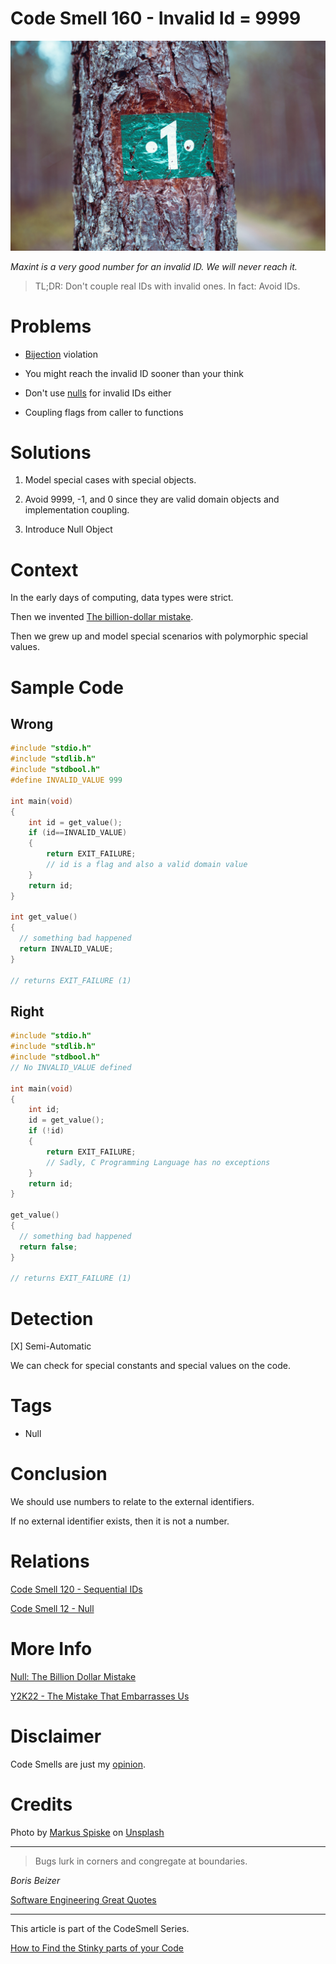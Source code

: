 # Code Smell 160 - Invalid Id = 9999

![Code Smell 160 - Invalid Id = 9999](markus-spiske-yAlLIl4qtnc-unsplash.jpg)

*Maxint is a very good number for an invalid ID. We will never reach it.*

> TL;DR: Don't couple real IDs with invalid ones. In fact: Avoid IDs.

# Problems

- [Bijection](../../Theory/The%20One%20and%20Only%20Software%20Design%20Principle/readme.md) violation

- You might reach the invalid ID sooner than your think

- Don't use [nulls](../../Theory/Null%20-%20The%20Billion%20Dollar%20Mistake/readme.md) for invalid IDs either

- Coupling flags from caller to functions

# Solutions

1.  Model special cases with special objects.

2. Avoid 9999, -1, and 0 since they are valid domain objects and implementation coupling.

3. Introduce Null Object

# Context

In the early days of computing, data types were strict. 

Then we invented [The billion-dollar mistake](../../Theory/Null%20-%20The%20Billion%20Dollar%20Mistake/readme.md).

Then we grew up and model special scenarios with polymorphic special values.

# Sample Code

## Wrong

[Gist Url]: # (https://gist.github.com/mcsee/342599869ca032390b55d4cc76c49548)
```c
#include "stdio.h"
#include "stdlib.h"
#include "stdbool.h"
#define INVALID_VALUE 999

int main(void)
{    
    int id = get_value();
    if (id==INVALID_VALUE)
    { 
        return EXIT_FAILURE;  
        // id is a flag and also a valid domain value        
    }
    return id;
}

int get_value() 
{
  // something bad happened
  return INVALID_VALUE;
}

// returns EXIT_FAILURE (1)
```

## Right

[Gist Url]: # (https://gist.github.com/mcsee/40fb4a5238c9d6fbf5ad0f0aefa7fd07)
```c
#include "stdio.h"
#include "stdlib.h"
#include "stdbool.h"
// No INVALID_VALUE defined

int main(void)
{    
    int id;
    id = get_value();
    if (!id) 
    { 
        return EXIT_FAILURE;
        // Sadly, C Programming Language has no exceptions
    }  
    return id;
}  

get_value() 
{
  // something bad happened
  return false;
}

// returns EXIT_FAILURE (1)
```

# Detection

[X] Semi-Automatic 

We can check for special constants and special values on the code.

# Tags

- Null

# Conclusion

We should use numbers to relate to the external identifiers. 

If no external identifier exists, then it is not a number.

# Relations

[Code Smell 120 - Sequential IDs](../../Code%20Smells/Code%20Smell%20120%20-%20Sequential%20IDs/readme.md)

[Code Smell 12 - Null](../../Code%20Smells/Code%20Smell%2012%20-%20Null/readme.md)

# More Info

[Null: The Billion Dollar Mistake](../../Theory/Null%20-%20The%20Billion%20Dollar%20Mistake/readme.md)

[Y2K22 - The Mistake That Embarrasses Us](../../Quality/Y2K22%20-%20The%20Mistake%20That%20Embarrasses%20Us/readme.md)

# Disclaimer

Code Smells are just my [opinion](../../Blogging/I%20Wrote%20More%20than%2090%20Articles%20on%202021%20Here%20is%20What%20I%20Learned/readme.md).

# Credits

Photo by [Markus Spiske](https://unsplash.com/@markusspiske) on [Unsplash](https://unsplash.com/s/photos/flag-number)  

* * *

> Bugs lurk in corners and congregate at boundaries.

_Boris Beizer_
 
[Software Engineering Great Quotes](../../Quotes/Software%20Engineering%20Great%20Quotes/readme.md)

* * *

This article is part of the CodeSmell Series.

[How to Find the Stinky parts of your Code](../../Code%20Smells/How%20to%20Find%20the%20Stinky%20parts%20of%20your%20Code/readme.md)